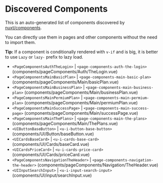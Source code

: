 # Discovered Components

This is an auto-generated list of components discovered by [nuxt/components](https://github.com/nuxt/components).

You can directly use them in pages and other components without the need to import them.

**Tip:** If a component is conditionally rendered with `v-if` and is big, it is better to use `Lazy` or `lazy-` prefix to lazy load.

- `<PageComponentsAuthTheLogin>` | `<page-components-auth-the-login>` (components/pageComponents/Auth/TheLogin.vue)
- `<PageComponentsMainBasicPlan>` | `<page-components-main-basic-plan>` (components/pageComponents/Main/basicPlan.vue)
- `<PageComponentsMainBusinessPlan>` | `<page-components-main-business-plan>` (components/pageComponents/Main/businessPlan.vue)
- `<PageComponentsMainPermiumPlan>` | `<page-components-main-permium-plan>` (components/pageComponents/Main/permiumPlan.vue)
- `<PageComponentsMainSuccessPage>` | `<page-components-main-success-page>` (components/pageComponents/Main/successPage.vue)
- `<PageComponentsMainThePlans>` | `<page-components-main-the-plans>` (components/pageComponents/Main/ThePlans.vue)
- `<UIButtonBaseButton>` | `<u-i-button-base-button>` (components/UI/Button/baseButton.vue)
- `<UICardsBaseCard>` | `<u-i-cards-base-card>` (components/UI/Cards/baseCard.vue)
- `<UICardsPriceCard>` | `<u-i-cards-price-card>` (components/UI/Cards/priceCard.vue)
- `<PageComponentsNavigationTheHeader>` | `<page-components-navigation-the-header>` (components/pageComponents/Navigation/TheHeader.vue)
- `<UIInputSearchInput>` | `<u-i-input-search-input>` (components/UI/input/searchInput.vue)
